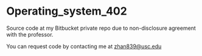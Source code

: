 # Operating_system_402

Source code at my Bitbucket private repo due to non-disclosure agreement with the professor.

You can request code by contacting me at zhan839@usc.edu
